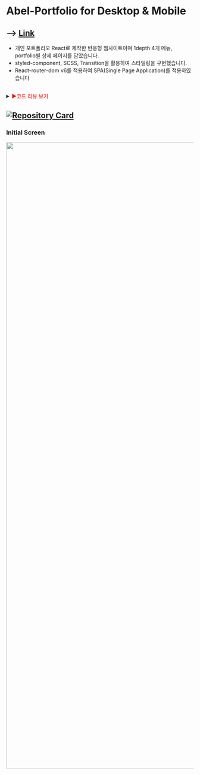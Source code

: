 # Abel-Portfolio for Desktop & Mobile

## --> [Link](https://portfolio-abel.netlify.app/)

- 개인 포트폴리오 React로 제작한 반응형 웹사이트이며 1depth 4개 메뉴, portfolio별 상세 페이지를 담았습니다.
- styled-component, SCSS, Transition을 활용하여 스타일링을 구현했습니다.
- React-router-dom v6를 적용하여 SPA(Single Page Application)를 적용하였습니다

## 
<details>
<summary><span style="color:red">&#9658;코드 리뷰 보기</span></summary>
<div markdown="1">       
  
포트폴리오는 이전에 만들었던 포트폴리오의 단점들을 보완하고자 학습한 내용을 최대한 활용하여 제작하였습니다.
기존의 포트폴리오의 스타일은 유지하고 CSS들은 SCSS로 수정하고 CSS스타일명의 중복성의 위험을 방지하기 위해 Module.css를 적용하고 상세 페이지는 Styled-component를 사용하여 JSX코드의 재사용성, 스타일 유지보수를 위해 활용하였습니다.

또한 React-Router-Dom v6를 사용하여 라우터 관리를 하고 트랜지션 그룹을 사용하여 페이지가 역동적이고 최소 랜더링을 통해 랜더링 딜레이를 줄이기 위하고자 구현하였습니다.


</div>
</details>

##

## [![Repository Card](https://widget.realdeveloper.pro/api/card?user=kdn0325&repo=abel-portfolio)](https://github.com/kdn0325/abel-portfolio')


### Initial Screen
<img width="1680" src="https://user-images.githubusercontent.com/91298955/165035817-d63e52e0-65c2-47b5-a066-0215ba27de95.png">

